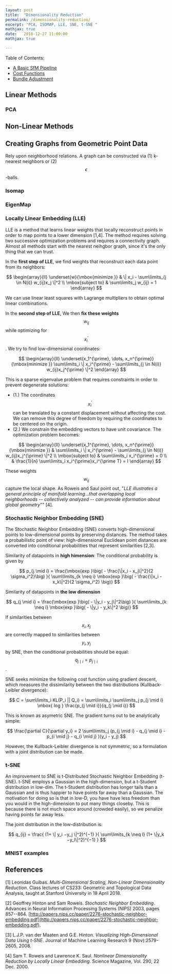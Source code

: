```yaml
---
layout: post
title:  "Dimensionality Reduction"
permalink: /dimensionality-reduction/
excerpt: "PCA, ISOMAP, LLE, SNE, t-SNE "
mathjax: true
date:   2018-12-27 11:00:00
mathjax: true

---
```

Table of Contents:
- [A Basic SfM Pipeline](#sfmpipeline)
- [Cost Functions](#costfunctions)
- [Bundle Adjustment](#bundleadjustment)

<a name='sfmpipeline'></a>

## Linear Methods

### PCA


## Non-Linear Methods

## Creating Graphs from Geometric Point Data

Rely upon neighborhood relations. A graph can be constructed via (1) k-nearest neighbors or (2) $$\epsilon$$-balls.

### Isomap

### EigenMap

### Locally Linear Embedding (LLE)

LLE is a method that learns linear weights that locally reconstruct points in order to map points to a lower dimension [1,4]. The method requires solving two successive optimization problems and requires a connectivity graph. Almost all methods start with the nearest neihgbor graph, since it's the only thing that we can trust.

In the **first step of LLE**, we find weights that reconstruct each data point from its neighbors:

$$
\begin{array}{ll}
\underset{w}{\mbox{minimize }} & \| x_i - \sum\limits_{j \in N(i)} w_{ij}x_j \|^2 \\
\mbox{subject to} & \sum\limits_j w_{ij} = 1
\end{array}
$$

We can use linear least squares with Lagrange multipliers to obtain optimal linear combinations. 

In the **second step of LLE**, We then **fix these weights** $$w_{ij}$$ while optimizing for $$x_i^{\prime}$$. We try to find low-dimensional coordinates:

$$
\begin{array}{ll}
\underset{x_1^{\prime}, \dots, x_n^{\prime}}{\mbox{minimize }} \sum\limits_i \| x_i^{\prime} - \sum\limits_{j \in N(i)} w_{ij}x_j^{\prime} \|^2
\end{array}
$$

This is a sparse eigenvalue problem that requires constraints in order to prevent degenerate solutions:
- (1.) The coordinates $$x_i^{\prime}$$ can be translated by a constant
displacement without affecting the cost. We can remove this degree of freedom by requiring the coordinates to be centered on the origin. 
- (2.) We constrain the embedding vectors to have unit covariance.
The optimization problem becomes:

$$
\begin{array}{ll}
\underset{x_1^{\prime}, \dots, x_n^{\prime}}{\mbox{minimize }} & \sum\limits_i \| x_i^{\prime} - \sum\limits_{j \in N(i)} w_{ij}x_j^{\prime} \|^2 \\
\mbox{subject to} & \sum\limits_i x_i^{\prime} = 0 \\
& \frac{1}{n} \sum\limits_i x_i^{\prime}x_i^{\prime T} = I
\end{array}
$$

These weights $$w_{ij}$$ capture the local shape. As Roweis and Saul point out, "*LLE illustrates a general principle of manifold learning...that overlapping
local neighborhoods -- collectively analyzed -- can provide information about global
geometry*"" [4].

### Stochastic Neighbor Embedding (SNE)

The Stochastic Neighbor Embedding (SNE) converts high-dimensional points to low-dimensional points by preserving distances. The method takes a probabilistic point of view: high-dimensional Euclidean point distances are converted into conditional probabilities that represent similarities [2,3].


Similarity of datapoints in **high himension**: The conditional probability is given by

$$
p_{j \mid i} = \frac{\mbox{exp }\big( - \frac{\|x_i - x_j\|^2}{2 \sigma_i^2}\big) }{ \sum\limits_{k \neq i} \mbox{exp }\big( - \frac{\|x_i - x_k\|^2}{2 \sigma_i^2} \big)}
$$

Similarity of datapoints in **the low dimension**

$$
q_{j \mid i} = \frac{\mbox{exp }\big( - \|y_i - y_j\|^2\big) }{ \sum\limits_{k \neq i} \mbox{exp }\big( - \|y_i - y_k\|^2 \big)}
$$

If similarities between $$x_i,x_j$$ are correctly mapped to similarities between $$y_i,y_j$$ by SNE, then the conditional probabilities should be equal: $$q_{j \mid i} = p_{j \mid i}$$.

SNE seeks minimize the following cost function using gradient descent, which measures the dissimilarity between the two distributions (Kullback-Leibler divergence):

$$
C = \sum\limits_i KL(P_i || Q_i) = \sum\limits_i \sum\limits_j p_{j \mid i} \mbox{ log } \frac{p_{j \mid i}}{q_{j \mid i}}
$$

This is known as asymetric SNE. The gradient turns out to be analytically simple:

$$
\frac{\partial C}{\partial y_i} = 2 \sum\limits_j (p_{j \mid i} - q_{j \mid i} - p_{i \mid j} - q_{i \mid j} )(y_i - y_j)
$$

However, the Kullback-Leibler divergence is not symmetric, so a formulation with a joint distribution can be made.

### t-SNE

An improvement to SNE is t-Distributed Stochastic Neighbor Embedding (t-SNE). t-SNE employs a Gaussian in the high-dimension, but a t-Student distribution in low-dim. The t-Student distribution has longer tails than a Gaussian and is thus happier to have points far away than a Gaussian. The motivation for doing so is that in low-D, you have have less freedom than you would in the high-dimension to put many things closeby. This is because there is not much space around (crowded easily), so we penalize having points far away less.

The joint distribution in the low-distribution is:

$$
q_{ij} = \frac{ (1+ \| y_i −y_j \|^2)^{−1} }{ \sum\limits_{k \neq l} (1+ \|y_k −y_l\|^2)^{−1} }
$$

### MNIST examples


## References

[1] Leonidas Guibas. *Multi-Dimensional Scaling, Non-Linear Dimensionality Reduction*. Class lectures of CS233: Geometric and Topological Data Analysis, taught at Stanford University in 18 April 2018.

[2] Geoffrey Hinton and Sam Roweis. *Stochastic Neighbor Embedding*. Advances in Neural Information Processing Systems (NIPS) 2003, pages 857--864. [http://papers.nips.cc/paper/2276-stochastic-neighbor-embedding.pdf](http://papers.nips.cc/paper/2276-stochastic-neighbor-embedding.pdf).

[3] L.J.P. van der Maaten and G.E. Hinton. *Visualizing High-Dimensional Data Using t-SNE*. Journal of Machine Learning Research 9 (Nov):2579-2605, 2008.

[4] Sam T. Roweis and Lawrence K. Saul. *Nonlinear Dimensionality Reduction by Locally Linear Embedding*. Science Magazine, Vol. 290,  22 Dec. 2000.









